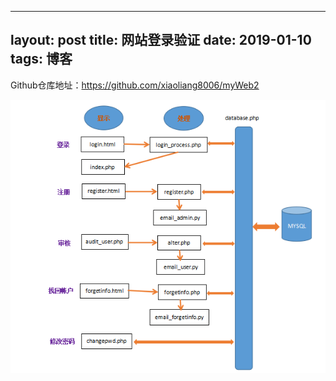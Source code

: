 
---
layout: post
title:  网站登录验证
date: 2019-01-10 
tags: 博客 
---

Github仓库地址：https://github.com/xiaoliang8006/myWeb2

![avatar](../images/README.png)